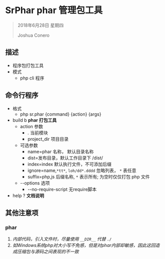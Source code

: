 # SrPhar phar 管理包工具

> 2018年6月28日 星期四
>
> Joshua Conero



## 描述

- 程序包打包工具
- 模式
  - php cli 程序



## 命令行程序

- 格式
  - php sr.phar {command} {action}  {args}
- build b  **phar 打包工具**
  - action 参数
    -  *.*   当前模块
    - project_dir 项目目录
  - 可选参数
    - name=phar 名称， 默认目录名称
    - dist=发布目录，默认工作目录下 /dist/
    - index=index    默认执行文件，不可添加后缀
    - ignore=name,``*tt*``, ``loh/dd*.dddd``       忽略列表， ``*`` 表任意
    - suffix=php,js  后缀名称,              ``*`` 表示所有; 为空时仅仅打包 php 文件
  - --options 选项
    - --no-require-script 	无require脚本
- help ?     **文档说明**



## 其他注意项

### phar

1.  *内部代码，引入文件时，尽量使用 ```__DIR__``` 代替 ```./```*
2.  *如Windows系统php对大小写不免感，但是对phar内部却敏感，因此这回造成压缩包与源码之间表现的不一致*

